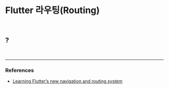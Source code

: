 # Flutter 라우팅(Routing)

<br>

## ?

<br>

---

### References

- [Learning Flutter’s new navigation and routing system](https://medium.com/flutter/learning-flutters-new-navigation-and-routing-system-7c9068155ade)
